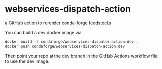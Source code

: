 # webservices-dispatch-action
a GitHub action to rerender conda-forge feedstocks

You can build a dev docker image via

```bash
docker build -t condaforge/webservices-dispatch-action:dev .
docker push condaforge/webservices-dispatch-action:dev
```

Then point your repo at the dev branch in the GitHub Actions workflow file 
to use the dev image.
